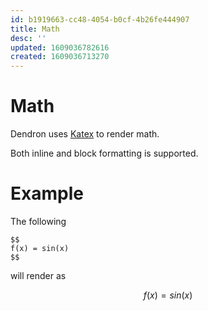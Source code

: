 ```yaml
---
id: b1919663-cc48-4054-b0cf-4b26fe444907
title: Math
desc: ''
updated: 1609036782616
created: 1609036713270
---
```


# Math

Dendron uses [Katex](https://katex.org/) to render math.

Both inline and block formatting is supported. 

# Example

The following 
```
$$
f(x) = sin(x)
$$
```
will render as

$$ 
f(x) = sin(x) 
$$
